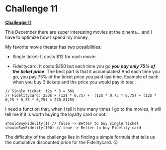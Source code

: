 
# Challenge 11

  

**[Challenge 11](https://adventjs.dev/challenges/11)**

  
  
  
  
  
  
  
  



This December there are super interesting movies at the cinema... and I have to optimize how I spend my money.

My favorite movie theater has two possibilities:

- Single ticket: It costs $12 for each movie.

- Fidelitycard: It costs $250 but each time you go ***you pay only 75% of the ticket price***. The best part is that it accumulates! And each time you go, you pay 75% of the ticket price you paid last time.
Example of each when you buy 3 tickets and the price you would pay in total:

  
```
// Single ticket: 12$ * 3 = 36$
// Fidelitycard: 250$ + (12$ * 0,75) +  (12$ * 0,75 * 0,75) + (12$ * 0,75 * 0,75 * 0,75) = 270,8125$
```
I need a function that, when I tell it how many times I go to the movies, it will tell me if it is worth buying the loyalty card or not.

```
shouldBuyFidelity(1) // false -> Better to buy single ticket
shouldBuyFidelity(100) // true -> Better to buy Fidelity card
```
The difficulty of the challenge lies in finding a simple formula that tells us the cumulative discounted price for the Fidelitycard. 😜
